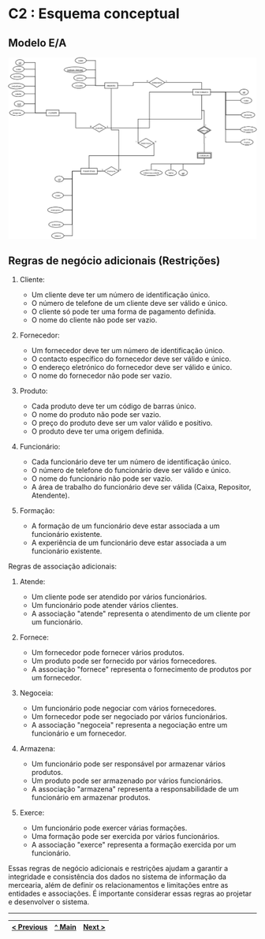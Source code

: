 # C2 : Esquema conceptual

## Modelo E/A

![Modela E/A](../rei/images/image01.png)

## Regras de negócio adicionais (Restrições)

1. Cliente:
   - Um cliente deve ter um número de identificação único.
   - O número de telefone de um cliente deve ser válido e único.
   - O cliente só pode ter uma forma de pagamento definida.
   - O nome do cliente não pode ser vazio.

2. Fornecedor:
   - Um fornecedor deve ter um número de identificação único.
   - O contacto específico do fornecedor deve ser válido e único.
   - O endereço eletrónico do fornecedor deve ser válido e único.
   - O nome do fornecedor não pode ser vazio.

3. Produto:
   - Cada produto deve ter um código de barras único.
   - O nome do produto não pode ser vazio.
   - O preço do produto deve ser um valor válido e positivo.
   - O produto deve ter uma origem definida.

4. Funcionário:
   - Cada funcionário deve ter um número de identificação único.
   - O número de telefone do funcionário deve ser válido e único.
   - O nome do funcionário não pode ser vazio.
   - A área de trabalho do funcionário deve ser válida (Caixa, Repositor, Atendente).

5. Formação:
   - A formação de um funcionário deve estar associada a um funcionário existente.
   - A experiência de um funcionário deve estar associada a um funcionário existente.

Regras de associação adicionais:

1. Atende:
   - Um cliente pode ser atendido por vários funcionários.
   - Um funcionário pode atender vários clientes.
   - A associação "atende" representa o atendimento de um cliente por um funcionário.

2. Fornece:
   - Um fornecedor pode fornecer vários produtos.
   - Um produto pode ser fornecido por vários fornecedores.
   - A associação "fornece" representa o fornecimento de produtos por um fornecedor.

3. Negoceia:
   - Um funcionário pode negociar com vários fornecedores.
   - Um fornecedor pode ser negociado por vários funcionários.
   - A associação "negoceia" representa a negociação entre um funcionário e um fornecedor.

4. Armazena:
   - Um funcionário pode ser responsável por armazenar vários produtos.
   - Um produto pode ser armazenado por vários funcionários.
   - A associação "armazena" representa a responsabilidade de um funcionário em armazenar produtos.

5. Exerce:
   - Um funcionário pode exercer várias formações.
   - Uma formação pode ser exercida por vários funcionários.
   - A associação "exerce" representa a formação exercida por um funcionário.

Essas regras de negócio adicionais e restrições ajudam a garantir a integridade e consistência dos dados no sistema de informação da mercearia, além de definir os relacionamentos e limitações entre as entidades e associações. É importante considerar essas regras ao projetar e desenvolver o sistema.

---
[< Previous](rebd01.md) | [^ Main](https://github.com/TCM22-SIBD-G03/TCM22-SIBD-G03) | [Next >](rebd03.md)
:--- | :---: | ---: 
